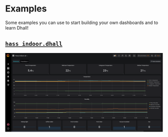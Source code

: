 # Examples

Some examples you can use to start building your own dashboards and to learn Dhall!

## [`hass_indoor.dhall`](./hasss_indoor.dhall)

![hass_indoor.png](../docs/screenshots/hass_indoor.png)
